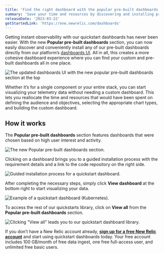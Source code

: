```yaml
---
title: 'Find the right dashboard with the popular pre-built dashboards section'
summary: 'Save your time and resources by discovering and installing pre-built dashboards directly from the New Relic platform’s dashboards UI'
releaseDate: '2023-03-22'
getStartedLink: 'https://one.newrelic.com/dashboards'
---
```


Getting instant observability with our quickstart dashboards has never been easier. With the new **Popular pre-built dashboards** section, you can now easily discover and conveniently install any of our pre-built dashboards directly from our platform’s [dashboards UI](https://one.newrelic.com/dashboards). All in all, this creates a more cohesive dashboard experience where you can find your custom and pre-built dashboards all in one place.

![The updated dashboards UI with the new popular pre-built dashboards section at the top](/images/Dashboards_UI.webp 'A screenshot that shows the updated dashboards UI with the new popular pre-built dashboards section at the top.')

Whether it’s for a single component or your entire stack, you can start visualizing your telemetry data without needing a custom dashboard. This lets you reallocate the time and resources that would have been spent on defining the audience and objectives, selecting the appropriate chart types, and building the custom dashboard.

## How it works

The **Popular pre-built dashboards** section features dashboards that were chosen based on high user interest and activity.

![The new Popular pre-built dashboards section.](/images/Recommended_Quickstarts_Section.webp 'A screenshot that shows the new Popular pre-built dashboards section.')

Clicking on a dashboard brings you to a guided installation process with the requirement details and a link to the code repository on the right side.

![Guided installation process for a quickstart dashboard.](/images/Quickstart_Install.webp 'A screenshot that shows the guided installation process for a quickstart dashboard.')

After completing the necessary steps, simply click **View dashboard** at the bottom right to start visualizing your data.

![Example of a quickstart dashboard (Kubernetes).](/images/K8_Dashboard.webp 'A screenshot that shows the quickstart dashboard for Kubernetes.')

To access the rest of our quickstarts library, click on **View all** from the **Popular pre-built dashboards** section.

![Clicking "View all" leads you to our quickstart dashboard library.](/images/All_Quickstarts.webp 'A screenshot that shows where the rest of the quickstart dashboards can be found.')

If you don’t have a New Relic account already, [**sign up for a free New Relic account**](https://newrelic.com/signup) and start using quickstart dashboards today. Your free account includes 100 GB/month of free data ingest, one free full-access user, and unlimited free basic users.
